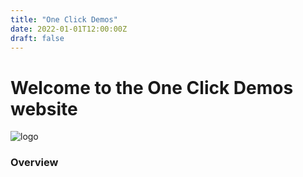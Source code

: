```yaml
---
title: "One Click Demos"
date: 2022-01-01T12:00:00Z
draft: false
---
```

# Welcome to the One Click Demos website

![logo](/media/logo/oneclickdemo-logo.png )

### Overview









